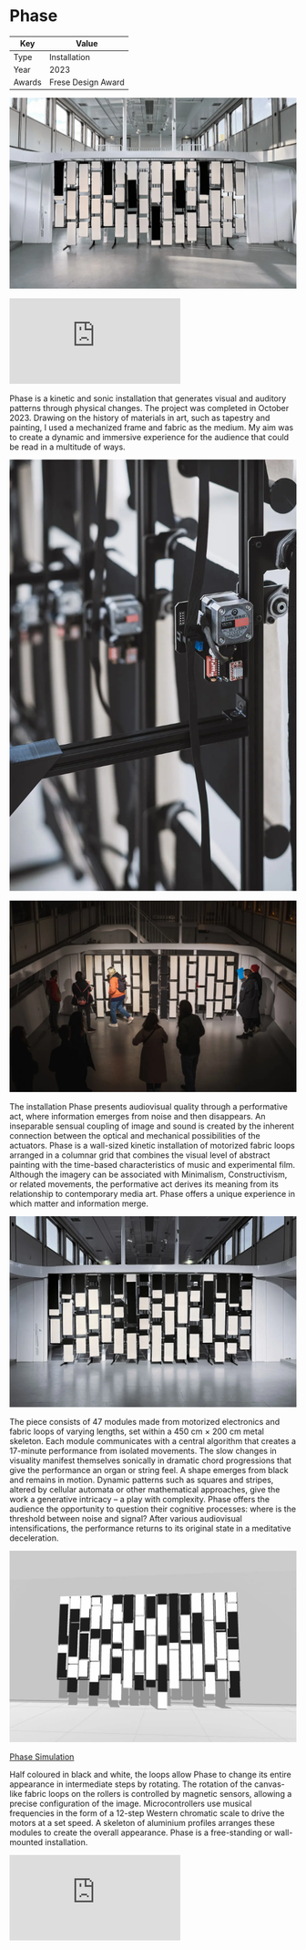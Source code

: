 # Phase

| Key    | Value              |
| ------ | ------------------ |
| Type   | Installation       |
| Year   | 2023               |
| Awards | Frese Design Award |

![Phase Total](./_images/al23_phase_total_daylight.webp)

<div class='embed-container'><iframe src="https://www.youtube-nocookie.com/embed/k80ZGDLzbgk?vq=hd1080&modestbranding=1&rel=0" title="Phase – Performance Excerpt" frameborder="0" allowfullscreen></iframe></div>

Phase is a kinetic and sonic installation that generates visual and auditory patterns through physical changes. The project was completed in October 2023. Drawing on the history of materials in art, such as tapestry and painting, I used a mechanized frame and fabric as the medium. My aim was to create a dynamic and immersive experience for the audience that could be read in a multitude of ways.

![Phase Detail](./_images/al23_phase_detail.webp)

![Exhibition](./_images/al23_phase_exhibition.webp)

The installation Phase presents audiovisual quality through a performative act, where information emerges from noise and then disappears. An inseparable sensual coupling of image and sound is created by the inherent connection between the optical and mechanical possibilities of the actuators. Phase is a wall-sized kinetic installation of motorized fabric loops arranged in a columnar grid that combines the visual level of abstract painting with the time-based characteristics of music and experimental film. Although the imagery can be associated with Minimalism, Constructivism, or related movements, the performative act derives its meaning from its relationship to contemporary media art. Phase offers a unique experience in which matter and information merge.

![Phase Total](./_images/al23_phase_total_dawn.webp)

The piece consists of 47 modules made from motorized electronics and fabric loops of varying lengths, set within a 450 cm × 200 cm metal skeleton. Each module communicates with a central algorithm that creates a 17-minute performance from isolated movements. The slow changes in visuality manifest themselves sonically in dramatic chord progressions that give the performance an organ or string feel. A shape emerges from black and remains in motion. Dynamic patterns such as squares and stripes, altered by cellular automata or other mathematical approaches, give the work a generative intricacy – a play with complexity. Phase offers the audience the opportunity to question their cognitive processes: where is the threshold between noise and signal? After various audiovisual intensifications, the performance returns to its original state in a meditative deceleration.

![Simulation](./_images/al23_phase_simulation.webp)

<div class='embed-container'>

[Phase Simulation](https://player.vimeo.com/video/874696401?h=419a94173b&title=0&byline=0&portrait=0 ":include :type=iframe width=100%")

</div>

Half coloured in black and white, the loops allow Phase to change its entire appearance in intermediate steps by rotating. The rotation of the canvas-like fabric loops on the rollers is controlled by magnetic sensors, allowing a precise configuration of the image. Microcontrollers use musical frequencies in the form of a 12-step Western chromatic scale to drive the motors at a set speed. A skeleton of aluminium profiles arranges these modules to create the overall appearance. Phase is a free-standing or wall-mounted installation.

<div class='embed-container'><iframe src="https://www.youtube-nocookie.com/embed/E0095yhbdls??vq=hd1080&modestbranding=1&rel=0" title="Phase – Performance Excerpt" frameborder="0" allowfullscreen></iframe></div>

